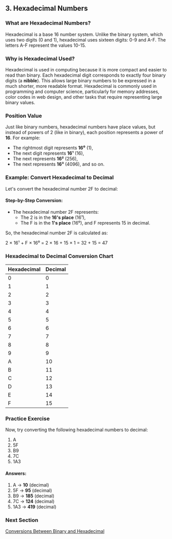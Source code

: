 ## 3. Hexadecimal Numbers

### What are Hexadecimal Numbers?
Hexadecimal is a base 16 number system. Unlike the binary system, which uses two digits (0 and 1), hexadecimal uses sixteen digits: 0-9 and A-F. The letters A-F represent the values 10-15. 

### Why is Hexadecimal Used?
Hexadecimal is used in computing because it is more compact and easier to read than binary. Each hexadecimal digit corresponds to exactly four binary digits (a **nibble**). This allows large binary numbers to be expressed in a much shorter, more readable format. Hexadecimal is commonly used in programming and computer science, particularly for memory addresses, color codes in web design, and other tasks that require representing large binary values.

### Position Value
Just like binary numbers, hexadecimal numbers have place values, but instead of powers of 2 (like in binary), each position represents a power of **16**. For example:
- The rightmost digit represents **16⁰** (1),
- The next digit represents **16¹** (16),
- The next represents **16²** (256),
- The next represents **16³** (4096), and so on.

### Example: Convert Hexadecimal to Decimal

Let's convert the hexadecimal number 2F to decimal:

#### Step-by-Step Conversion:
- The hexadecimal number 2F represents:
  - The 2 is in the **16's place** (16¹),
  - The F is in the **1's place** (16⁰), and F represents 15 in decimal.

So, the hexadecimal number 2F is calculated as:

2 × 16¹ + F × 16⁰
= 2 × 16 + 15 × 1
= 32 + 15
= 47

### Hexadecimal to Decimal Conversion Chart

| Hexadecimal | Decimal |
|-------------|---------|
| 0           | 0       |
| 1           | 1       |
| 2           | 2       |
| 3           | 3       |
| 4           | 4       |
| 5           | 5       |
| 6           | 6       |
| 7           | 7       |
| 8           | 8       |
| 9           | 9       |
| A           | 10      |
| B           | 11      |
| C           | 12      |
| D           | 13      |
| E           | 14      |
| F           | 15      |

### Practice Exercise

Now, try converting the following hexadecimal numbers to decimal:

1. A
2. 5F
3. B9
4. 7C
5. 1A3






   

#### Answers:
1. A → **10** (decimal)
2. 5F → **95** (decimal)
3. B9 → **185** (decimal)
4. 7C → **124** (decimal)
5. 1A3 → **419** (decimal)


### Next Section 
[Conversions Between Binary and Hexadecimal](https://github.com/cas65/Conversion-between-Binary-and-Hexadecimal-.git)


